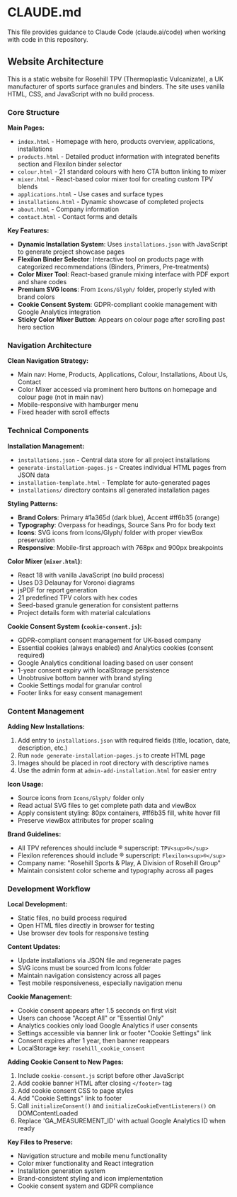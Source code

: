 # CLAUDE.md

This file provides guidance to Claude Code (claude.ai/code) when working with code in this repository.

## Website Architecture

This is a static website for Rosehill TPV (Thermoplastic Vulcanizate), a UK manufacturer of sports surface granules and binders. The site uses vanilla HTML, CSS, and JavaScript with no build process.

### Core Structure

**Main Pages:**
- `index.html` - Homepage with hero, products overview, applications, installations
- `products.html` - Detailed product information with integrated benefits section and Flexilon binder selector 
- `colour.html` - 21 standard colours with hero CTA button linking to mixer
- `mixer.html` - React-based color mixer tool for creating custom TPV blends
- `applications.html` - Use cases and surface types
- `installations.html` - Dynamic showcase of completed projects
- `about.html` - Company information
- `contact.html` - Contact forms and details

**Key Features:**
- **Dynamic Installation System**: Uses `installations.json` with JavaScript to generate project showcase pages
- **Flexilon Binder Selector**: Interactive tool on products page with categorized recommendations (Binders, Primers, Pre-treatments)
- **Color Mixer Tool**: React-based granule mixing interface with PDF export and share codes
- **Premium SVG Icons**: From `Icons/Glyph/` folder, properly styled with brand colors
- **Cookie Consent System**: GDPR-compliant cookie management with Google Analytics integration
- **Sticky Color Mixer Button**: Appears on colour page after scrolling past hero section

### Navigation Architecture

**Clean Navigation Strategy:**
- Main nav: Home, Products, Applications, Colour, Installations, About Us, Contact
- Color Mixer accessed via prominent hero buttons on homepage and colour page (not in main nav)
- Mobile-responsive with hamburger menu
- Fixed header with scroll effects

### Technical Components

**Installation Management:**
- `installations.json` - Central data store for all project installations
- `generate-installation-pages.js` - Creates individual HTML pages from JSON data
- `installation-template.html` - Template for auto-generated pages
- `installations/` directory contains all generated installation pages

**Styling Patterns:**
- **Brand Colors**: Primary #1a365d (dark blue), Accent #ff6b35 (orange)
- **Typography**: Overpass for headings, Source Sans Pro for body text
- **Icons**: SVG icons from Icons/Glyph/ folder with proper viewBox preservation
- **Responsive**: Mobile-first approach with 768px and 900px breakpoints

**Color Mixer (`mixer.html`):**
- React 18 with vanilla JavaScript (no build process)
- Uses D3 Delaunay for Voronoi diagrams
- jsPDF for report generation
- 21 predefined TPV colors with hex codes
- Seed-based granule generation for consistent patterns
- Project details form with material calculations

**Cookie Consent System (`cookie-consent.js`):**
- GDPR-compliant consent management for UK-based company
- Essential cookies (always enabled) and Analytics cookies (consent required)
- Google Analytics conditional loading based on user consent
- 1-year consent expiry with localStorage persistence
- Unobtrusive bottom banner with brand styling
- Cookie Settings modal for granular control
- Footer links for easy consent management

### Content Management

**Adding New Installations:**
1. Add entry to `installations.json` with required fields (title, location, date, description, etc.)
2. Run `node generate-installation-pages.js` to create HTML page
3. Images should be placed in root directory with descriptive names
4. Use the admin form at `admin-add-installation.html` for easier entry

**Icon Usage:**
- Source icons from `Icons/Glyph/` folder only
- Read actual SVG files to get complete path data and viewBox
- Apply consistent styling: 80px containers, #ff6b35 fill, white hover fill
- Preserve viewBox attributes for proper scaling

**Brand Guidelines:**
- All TPV references should include ® superscript: `TPV<sup>®</sup>`
- Flexilon references should include ® superscript: `Flexilon<sup>®</sup>`
- Company name: "Rosehill Sports & Play, A Division of Rosehill Group"
- Maintain consistent color scheme and typography across all pages

### Development Workflow

**Local Development:**
- Static files, no build process required
- Open HTML files directly in browser for testing
- Use browser dev tools for responsive testing

**Content Updates:**
- Update installations via JSON file and regenerate pages
- SVG icons must be sourced from Icons folder
- Maintain navigation consistency across all pages
- Test mobile responsiveness, especially navigation menu

**Cookie Management:**
- Cookie consent appears after 1.5 seconds on first visit
- Users can choose "Accept All" or "Essential Only"
- Analytics cookies only load Google Analytics if user consents
- Settings accessible via banner link or footer "Cookie Settings" link
- Consent expires after 1 year, then banner reappears
- LocalStorage key: `rosehill_cookie_consent`

**Adding Cookie Consent to New Pages:**
1. Include `cookie-consent.js` script before other JavaScript
2. Add cookie banner HTML after closing `</footer>` tag
3. Add cookie consent CSS to page styles
4. Add "Cookie Settings" link to footer
5. Call `initializeConsent()` and `initializeCookieEventListeners()` on DOMContentLoaded
6. Replace 'GA_MEASUREMENT_ID' with actual Google Analytics ID when ready

**Key Files to Preserve:**
- Navigation structure and mobile menu functionality
- Color mixer functionality and React integration
- Installation generation system
- Brand-consistent styling and icon implementation
- Cookie consent system and GDPR compliance